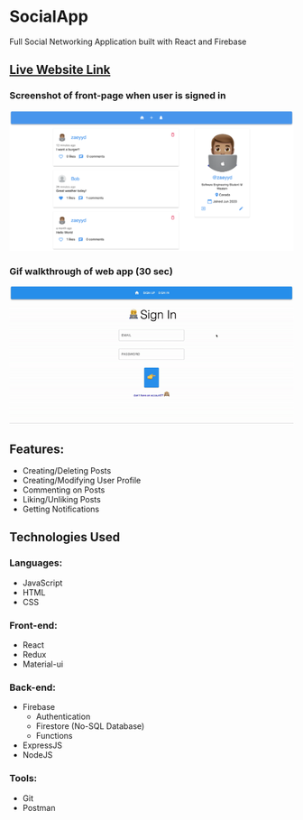 # SocialApp
Full Social Networking Application built with React and Firebase

## [Live Website Link](https://socialapp1265.firebaseapp.com)

### Screenshot of front-page when user is signed in
![Screenshot of front page](media/frontPage.png) 

### Gif walkthrough of web app (30 sec)
![Gif walkthrough of entire web app](media/walkthrough.gif) 


## Features:
- Creating/Deleting Posts
- Creating/Modifying User Profile
- Commenting on Posts
- Liking/Unliking Posts
- Getting Notifications

## Technologies Used
### Languages:
  - JavaScript
  - HTML
  - CSS
### Front-end:
  - React
  - Redux
  - Material-ui
### Back-end:
  - Firebase
    - Authentication
    - Firestore (No-SQL Database)
    - Functions
  - ExpressJS
  - NodeJS
### Tools:
  - Git
  - Postman
 



